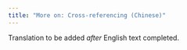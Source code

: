 ```yaml
---
title: "More on: Cross-referencing (Chinese)"
---
```

Translation to be added _after_ English text completed.
